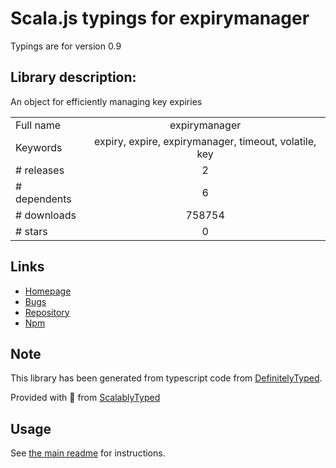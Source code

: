 
# Scala.js typings for expirymanager

Typings are for version 0.9

## Library description:
An object for efficiently managing key expiries

|                    |                 |
| ------------------ | :-------------: |
| Full name          | expirymanager |
| Keywords           | expiry, expire, expirymanager, timeout, volatile, key |
| # releases         | 2 |
| # dependents       | 6 |
| # downloads        | 758754 |
| # stars            | 0 |

## Links
- [Homepage](https://github.com/SocketCluster/expirymanager)
- [Bugs](https://github.com/SocketCluster/expirymanager/issues)
- [Repository](https://github.com/SocketCluster/expirymanager)
- [Npm](https://www.npmjs.com/package/expirymanager)
    


## Note
This library has been generated from typescript code from [DefinitelyTyped](https://definitelytyped.org).

Provided with :purple_heart: from [ScalablyTyped](https://github.com/oyvindberg/ScalablyTyped)

## Usage
See [the main readme](../../readme.md) for instructions.


